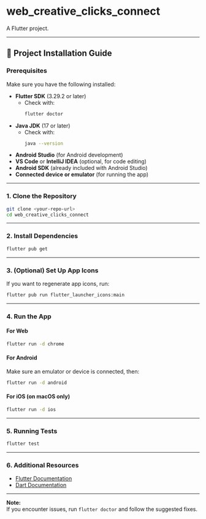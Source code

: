 # web_creative_clicks_connect

A Flutter project.

---

## 🚀 Project Installation Guide

### Prerequisites

Make sure you have the following installed:

- **Flutter SDK** (3.29.2 or later)
  - Check with:
    ```sh
    flutter doctor
    ```
- **Java JDK** (17 or later)
  - Check with:
    ```sh
    java --version
    ```
- **Android Studio** (for Android development)
- **VS Code** or **IntelliJ IDEA** (optional, for code editing)
- **Android SDK** (already included with Android Studio)
- **Connected device or emulator** (for running the app)

---

### 1. Clone the Repository

```sh
git clone <your-repo-url>
cd web_creative_clicks_connect
```

---

### 2. Install Dependencies

```sh
flutter pub get
```

---

### 3. (Optional) Set Up App Icons

If you want to regenerate app icons, run:

```sh
flutter pub run flutter_launcher_icons:main
```

---

### 4. Run the App

#### For Web

```sh
flutter run -d chrome
```

#### For Android

Make sure an emulator or device is connected, then:

```sh
flutter run -d android
```

#### For iOS (on macOS only)

```sh
flutter run -d ios
```

---

### 5. Running Tests

```sh
flutter test
```

---

### 6. Additional Resources

- [Flutter Documentation](https://docs.flutter.dev/)
- [Dart Documentation](https://dart.dev/guides)

---

**Note:**  
If you encounter issues, run `flutter doctor` and follow the suggested fixes.
